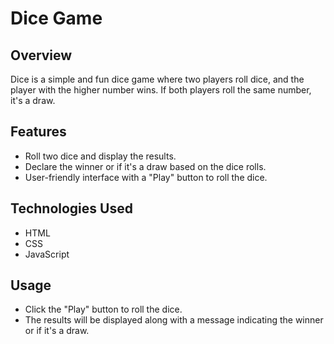# Dice Game

## Overview

Dice is a simple and fun dice game where two players roll dice, and the player with the higher number wins. If both players roll the same number, it's a draw.

## Features

- Roll two dice and display the results.
- Declare the winner or if it's a draw based on the dice rolls.
- User-friendly interface with a "Play" button to roll the dice.

## Technologies Used

- HTML
- CSS
- JavaScript

## Usage

- Click the "Play" button to roll the dice.
- The results will be displayed along with a message indicating the winner or if it's a draw.
